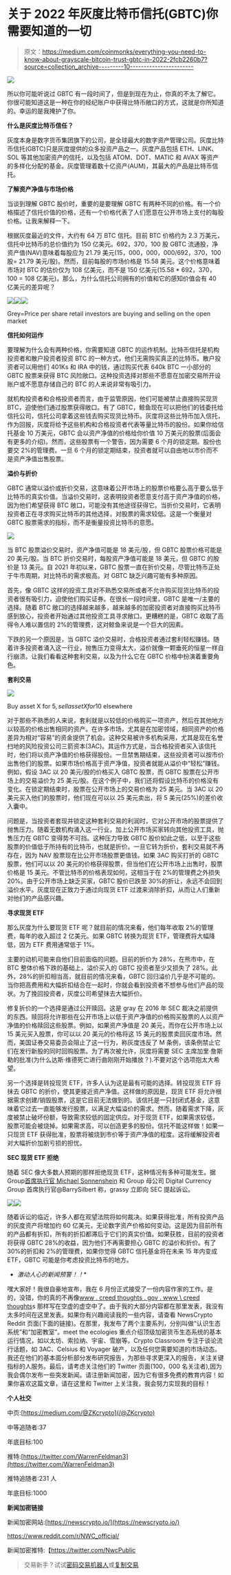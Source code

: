 # 关于 2022 年灰度比特币信托(GBTC)你需要知道的一切

> 原文：<https://medium.com/coinmonks/everything-you-need-to-know-about-grayscale-bitcoin-trust-gbtc-in-2022-2fcb2260b7?source=collection_archive---------10----------------------->

![](img/235d3db8d2435633a9af995b3da85534.png)

所以你可能听说过 GBTC 有一段时间了，但是到现在为止，你真的不太了解它。你很可能知道这是一种在你的经纪账户中获得比特币敞口的方式，这就是你所知道的。幸运的是我掩护了你。

**什么是灰度比特币信任？**

灰度本身是数字货币集团旗下的公司，是全球最大的数字资产管理公司。灰度比特币信托(GBTC)只是灰度提供的众多投资产品之一。灰度产品包括 ETH、LINK、SOL 等其他加密资产的信托，以及包括 ATOM、DOT、MATIC 和 AVAX 等资产的多样化分配的基金。灰度管理着数十亿资产(AUM)，其最大的产品是比特币信托。

**了解资产净值与市场价格**

当谈到理解 GBTC 股价时，重要的是要理解 GBTC 有两种不同的价格。有一个价格描述了信托价值的价格，还有一个价格代表了人们愿意在公开市场上支付的每股价格。让我来解释一下。

根据灰度最近的文件，大约有 64 万 BTC 信托。目前 BTC 价格约为 2.3 万美元，信托中比特币的总价值约为 150 亿美元。692，370，100 股 GBTC 流通股，净资产值(NAV)意味着每股应为 21.79 美元(15，000，000，000/692，370，100 股= 21.79 美元/股)。然而，目前每股的市场价格是 15.58 美元。这个价格意味着市场对 BTC 的估价仅为 108 亿美元，而不是 150 亿美元(15.58 * 692，370，100 = 108 亿美元)。那么，为什么信托公司拥有的价值和它的感知价值会有 40 亿美元的差异呢？

![](img/094ec66358248376a583e6056f2a5930.png)![](img/15defbe6af6543a8a643082d3dfb1e38.png)![](img/183d03a6c046330144c8a47be82c57d7.png)

Grey=Price per share retail investors are buying and selling on the open market

**信托如何运作**

要理解为什么会有两种价格，你需要知道 GBTC 的运作机制。比特币信托是机构投资者和散户投资者投资 BTC 的一种方式，他们无需购买真正的比特币。散户投资者可以用他们 401Ks 和 IRA 中的钱，通过购买代表 640k BTC 一小部分的 GBTC 股票来获得 BTC 风险敞口。这种投资选择对那些不愿意在加密交易所开设账户或不愿意存储自己的 BTC 的人来说非常有吸引力。

就机构投资者和合格投资者而言，由于监管原因，他们可能被禁止直接购买现货 BTC，迫使他们通过股票获得敞口。有了 GBTC，鲸鱼现在可以把他们的钱委托给信托公司，信托公司拿着这些钱去购买现货比特币。灰度将这些比特币加入信托，作为回报，灰度将给予这些机构和合格投资者代表等量比特币的股份。如果你给信托基金 10 万美元，GBTC 会以资产净值的价格给你价值 10 万美元的股票(后面会有更多的介绍)。然而，这些股票有一个警告，因为需要 6 个月的锁定期。股份也要交 2%的管理费。一旦 6 个月的锁定期结束，投资者就可以自由地以市价而不是资产净值出售股票。

**溢价与折价**

GBTC 通常以溢价或折价交易，这意味着公开市场上的股票价格要么高于要么低于比特币的真实价值。当溢价交易时，这表明投资者愿意支付高于资产净值的价格，因为他们希望获得 BTC 敞口，可能没有其他途径获得它。当折价交易时，它表明投资者正在寻求购买比特币的其他选择，对股票的需求较低。这是一个衡量对 GBTC 股票需求的指标，而不是衡量投资比特币的意愿。

![](img/e506b42b12d748765d404f28ba851e9a.png)

当 BTC 股票溢价交易时，资产净值可能是 18 美元/股，但 GBTC 股票价格可能是 20 美元/股。当 BTC 折价交易时，每股资产净值可能是 18 美元，但 GBTC 的股价是 13 美元。自 2021 年初以来，GBTC 股票一直在折价交易，尽管比特币正处于牛市周期，对比特币的需求极高。对 GBTC 缺乏兴趣可能有多种原因。

首先，像 GBTC 这样的投资工具对不熟悉交易所或者不允许购买现货比特币的投资者很有吸引力，迫使他们购买证券。在很长一段时间里，GBTC 是唯一/主要的选择。随着 BTC 敞口的选择越来越多，越来越多的加密投资者对直接购买比特币感到放心，投资者开始通过其他投资工具寻求敞口。更糟糕的是，GBTC 收取了高得令人难以置信的 2%的管理费，这对鲸鱼来说是一个巨大的因素。

下跌的另一个原因是，当 GBTC 溢价交易时，合格投资者通过套利轻松赚钱。随着许多投资者涌入这一行业，抛售压力变得太大，溢价就像一颗垂死的恒星一样自行崩溃。让我们看看这种套利交易，以及为什么它在 GBTC 价格中扮演着重要角色。

**套利交易**

![](img/f2bb275501030f719a7bdbd9a5d17c49.png)

Buy asset X for 5$, sell asset X for 10$ elsewhere

对于那些不熟悉的人来说，套利就是以较低的价格购买一项资产，然后在其他地方以较高的价格出售相同的资产。在许多市场，尤其是在加密领域，相同资产的价格差异为相对“容易”的资金提供了机会。这种交易被许多机构采用，尤其是现在名誉扫地的风险投资公司三箭资本(3AC)。其运作方式是，当合格投资者买入该信托时，他们将以资产净值的价格获得股份。一旦禁售期结束，这些投资者可以按市价出售他们的股票。如果市场价格高于资产净值，投资者就能从溢价中“轻松”赚钱。例如，假设 3AC 以 20 美元/股的价格买入 GBTC 股票，而 GBTC 股票在公开市场上的交易溢价为 25 美元/股。在这个例子中，我们还将假设比特币的价格没有变化。在锁定期结束时，股票在公开市场上的交易价格为 25 美元。当 3AC 以 20 美元买入他们的股票时，他们现在可以以 25 美元卖出，将 5 美元(25%)的差价收入囊中。

问题是，当投资者套现并锁定这种套利交易的利润时，它对公开市场的股票提供了抛售压力。随着无数机构涌入这一行业，加上公开市场买家转向其他投资工具，抛售压力在 GBTC 变得势不可挡。这种压力导致 GBTC 股价如此之低，以至于这些股票的价值低于所持有的比特币，也就是折价。一旦它转为折价，套利交易就不再存在，因为 NAV 股票现在比公开市场股票更值钱。如果 3AC 购买打折的 GBTC 股票，他们可以以 20 美元的价格获得股票，但当他们在公开市场上出售时，股票价格是 15 美元。不管比特币的价格表现如何，这相当于在 2%的管理费之外损失 20%。由于公开市场上缺乏买家，GBTC 股价已跌至 30%的折让，永远不会回到溢价水平。灰度现在正致力于通过向现货 ETF 过渡来消除折扣，从而让人们重新对他们的产品感兴趣。

**寻求现货 ETF**

那么灰度为什么要现货 ETF 呢？就目前的情况来看，他们每年收取 2%的管理费，每年的收入超过 2 亿美元。如果 GBTC 转换为现货 ETF，管理费将大幅降低，因为 ETF 费用通常低于 1%。

主要的动机可能来自他们目前面临的问题。目前的折价为 28%，在熊市中，在 BTC 整体价格下跌的基础上，溢价买入的 GBTC 投资者至少又损失了 28%。此外，28%的折扣相当高，就目前的情况来看，GBTC 回归溢价几乎是不可能的。当你把高费用和大幅折扣结合在一起时，你就会看到投资者不想参与他们产品的现状。为了挽回投资者，灰度公司希望抹去大幅折价。

修复折价的一个选择是通过公开赎回。这是 gray 在 2016 年 SEC 裁决之前提供的东西。赎回将允许那些在公开市场上以低于资产净值的价格购买股票的人以资产净值的价格赎回这些股票。例如，如果资产净值是 20 美元，而你在公开市场上以 15 美元买入股票，你可以以 20 美元的价格将这 15 美元的股票卖回灰度市场。然而，美国证券交易委员会阻止了这一行为，称灰度违反了 M 条例，该条例禁止它们在发行新股的同时回购股票。为了再次被允许，灰度将需要 SEC 主席加里·詹斯勒的批准(为什么达斯·维德死亡进行曲刚刚开始播放？).不要对这个选项抱太大希望。

另一个选择是转投现货 ETF，许多人认为这是最有可能的选择。转投现货 ETF 将抹去 GBTC 的折价，使其更接近资产净值。这样做的原因是，现货 ETF 将允许根据需求创建/销毁股票，这是它目前无法做到的。该信托是一只封闭式基金，这意味着它过去一直能够发行股票，以满足大幅溢价的需求。然而，随着需求下降，灰度被禁止破坏份额，导致需求较低的固定供应。对于现货 ETF，如果需求较低，股票可能会被烧掉。如果需求高，可以创造更多的股份。信托不能这样做！如果一只现货 ETF 获得批准，股票将被烧到市价等于资产净值的程度。这将缓解投资者对大幅折价加剧亏损的担忧。

**SEC 现货 ETF 拒绝**

随着 SEC 像大多数人预期的那样拒绝现货 ETF，这种情况有多种可能发生。据 Group[首席执行官 Michael Sonnenshein](https://medium.com/u/72b472dcec82?source=post_page-----2fcb2260b7--------------------------------) 和 Group 母公司 Digital Currency Group 首席执行官@BarrySilbert 称，grassy 立即向 SEC 提起诉讼。

![](img/c79f36256d43c57b1b01071fc9bace21.png)![](img/d54006375bf94da2471cf7c3a7a6ec49.png)

随着诉讼的临近，许多人都在观望法院将如何裁决。如果获得批准，所有投资产品的灰度资产将增加约 60 亿美元，无论数字资产价格如何变动。这是因为目前所有的产品都有折扣，所有的折扣都滞后于它们的真实价值。如果获胜，目前的投资者将获得 GBTC 28%的收益，因为他们不再需要担心 GBTC 的溢价和折价。有了 30%的折扣和 2%的管理费，如果你觉得 GBTC 信托基金将在未来 15 年内变成 ETF，GBTC 可能是你考虑投资比特币的地方。

* *激动人心的新闻预警！！**

嘿大家好！我很自豪地宣布，我在 6 月份正式接受了一份内容作家的工作。是的，没错，你的真的不再像[www . creed thoughts . gov . www \ creed thoughts](http://www.creedthoughts.gov.www\creedthought)s 那样写在空虚的虚空中了。由于我的大部分内容都在那里发表，我没有太多时间在这里发表。如果你有兴趣阅读我的一些内容，请查看 NewsCrypto Reddit 页面(下面的链接)。在那里，我发布了两个主要系列，分别叫做“认识生态系统”和“加密教室”。meet the ecologies 重点介绍顶级加密货币生态系统的基本运行情况，如以太坊、索拉纳、宇宙、雪崩等。Crypto Classroom 专注于谈论流行话题，如 3AC、Celsius 和 Voyager 破产，以及任何您需要知道的市场动态。我还在他们的基本面分析部分发布研究报告，为那些寻求更深入的报告，关注关键指标的人服务。最后，请考虑关注他们的 Twitter 页面(100，000 名关注者),因为我会偶尔发布一些突发新闻。请注册新闻加密，因为它有很多免费的教育内容！如果你喜欢这篇文章，请在这里和 Twitter 上关注我，我会努力实现我的目标！

**个人社交**

中页:[https://medium.com/@ZKcrypto](/@ZKcrypto)

中等追随者:37

年底目标:100

推特:[https://twitter.com/WarrenFeldman3](https://twitter.com/WarrenFeldman3)

推特追随者:231 人

年底目标:1000

**新闻加密链接**

新闻加密网站:[https://newscrypto.io/](https://newscrypto.io/)

https://www.reddit.com/r/NWC_official/

新闻加密推特:【https://twitter.com/NwcPublic 

> 交易新手？试试[密码交易机器人](/coinmonks/crypto-trading-bot-c2ffce8acb2a)或[复制交易](/coinmonks/top-10-crypto-copy-trading-platforms-for-beginners-d0c37c7d698c)